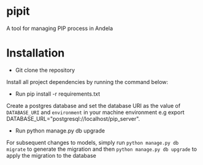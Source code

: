 # pipit
A tool for managing PIP process in Andela

# Installation
- Git clone the repository

Install all project dependencies by running the command below:
- Run pip install -r requirements.txt

Create a postgres database and set the database URI as the value of ``DATABASE_URI`` and ``environment`` in your machine environment e.g export DATABASE_URL="postgresql://localhost/pip_server".
- Run python manage.py db upgrade

For subsequent changes to models, simply run ``python manage.py db migrate`` to generate the migration and then ``python manage.py db upgrade`` to apply the migration to the database
